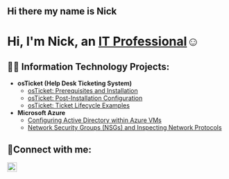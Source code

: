 ## Hi there my name is Nick
<h1>Hi, I'm Nick, an <a href="https://linkedin.com/in/nick-krall">IT Professional</a>☺</h1>

<h2>👨‍💻 Information Technology Projects:</h2>

- <b>osTicket (Help Desk Ticketing System)</b>
  - [osTicket: Prerequisites and Installation](https://github.com/NickBot-dev/osticket-prereqs)
  - [osTicket: Post-Installation Configuration](https://github.com/NickBot-dev/post-install-config)
  - [osTicket: Ticket Lifecycle Examples](https://github.com/NickBot-dev/ticket-lifecycle)
- <b>Microsoft Azure</b>
  - [Configuring Active Directory within Azure VMs](https://github.com/Nick-Bot-dev/configure-ad)
  - [Network Security Groups (NSGs) and Inspecting Network Protocols](https://github.com/NickBot-dev/azure-network-protocols)

<h2>🤳Connect with me:</h2>

[<img align="left" alt="Josh | LinkedIn" width="22px" src="https://cdn.jsdelivr.net/npm/simple-icons@v3/icons/linkedin.svg" />][linkedin]

[linkedin]: https://linkedin.com/in/nick-krall
